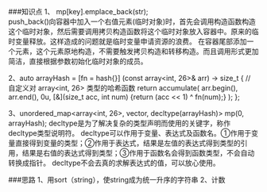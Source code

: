 ###知识点
1、 mp[key].emplace_back(str);    
push_back()向容器中加入一个右值元素(临时对象)时，首先会调用构造函数构造这个临时对象，然后需要调用拷贝构造函数将这个临时对象放入容器中。原来的临时变量释放。这样造成的问题就是临时变量申请资源的浪费。
在容器尾部添加一个元素，这个元素原地构造，不需要触发拷贝构造和转移构造。而且调用形式更加简洁，直接根据参数初始化临时对象的成员。

2、auto arrayHash = [fn = hash<int>{}] (const array<int, 26>& arr) -> size_t {              // 自定义对 array<int, 26> 类型的哈希函数
            return accumulate(
            arr.begin(), arr.end(), 0u, [&](size_t acc, int num) {return (acc << 1) ^ fn(num);}
            );
        };

3、unordered_map<array<int, 26>, vector<string>, decltype(arrayHash)> mp(0, arrayHash);
decltype是为了解决复杂的类型声明而使用的关键字，称作decltype类型说明符。
decltype可以作用于变量、表达式及函数名。①作用于变量直接得到变量的类型；②作用于表达式，结果是左值的表达式得到类型的引用，结果是右值的表达式得到类型；③作用于函数名会得到函数类型，不会自动转换成指针。
decltype不会去真的求解表达式的值，可以放心使用。


###思路
1、用sort（string），使string成为统一升序的字符串
2、计数